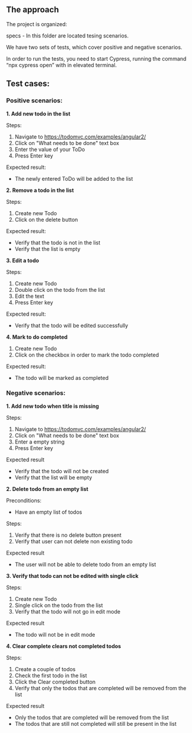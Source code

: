 ## The approach 

The project is organized:

specs - In this folder are located tesing scenarios. 

We have two sets of tests, which cover positive and negative scenarios.

In order to run the tests, you need to start Cypress, running the command “npx cypress open” with in elevated terminal.

## Test cases:
### Positive scenarios: 

**1. Add new todo in the list**

Steps:

1. Navigate to https://todomvc.com/examples/angular2/
2. Click on "What needs to be done" text box
3. Enter the value of your ToDo
4. Press Enter key

Expected result:

- The newly entered ToDo will be added to the list

**2. Remove a todo in the list**

Steps:
1. Create new Todo
2. Click on the delete button

Expected result:

- Verify that the todo is not in the list
- Verify that the list is empty

**3. Edit a todo**

Steps:

1. Create new Todo
2. Double click on the todo from the list
3. Edit the text
4. Press Enter key

Expected result:

- Verify that the todo will be edited successfully

**4. Mark to do completed**

1. Create new Todo
2. Click on the checkbox in order to mark the todo completed

Expected result:

- The todo will be marked as completed

### Negative scenarios: 

**1. Add new todo when title is missing**

Steps:

1. Navigate to https://todomvc.com/examples/angular2/
2. Click on "What needs to be done" text box
3. Enter a empty string
4. Press Enter key

Expected result

- Verify that the todo will not be created
- Verify that the list will be empty

**2. Delete todo from an empty list**

Preconditions:

- Have an empty list of todos

Steps:

1. Verify that there is no delete button present
2. Verify that user can not delete non existing todo

Expected result

- The user will not be able to delete todo from an empty list

**3. Verify that todo can not be edited with single click**

Steps:

1. Create new Todo
2. Single click on the todo from the list
3. Verify that the todo will not go in edit mode

Expected result

- The todo will not be in edit mode

**4. Clear complete clears not completed todos**

Steps:

1. Create a couple of todos 
2. Check the first todo in the list
3. Click the Clear completed button
4. Verify that only the todos that are completed will be removed from the list

Expected result

- Only the todos that are completed will be removed from the list
- The todos that are still not completed will still be present in the list